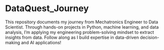 # DataQuest_Journey
This repository documents my journey from Mechatronics Engineer to Data Scientist. Through hands-on projects in Python, machine learning, and data analysis, I’m applying my engineering problem-solving mindset to extract insights from data. Follow along as I build expertise in data-driven decision-making and AI applications!
